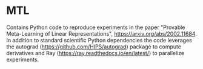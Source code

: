 # MTL

Contains Python code to reproduce experiments in the paper "Provable Meta-Learning of Linear Representations", https://arxiv.org/abs/2002.11684. In addition to standard scientific Python dependencies the code leverages the autograd  (https://github.com/HIPS/autograd) package to compute derivatives and Ray (https://ray.readthedocs.io/en/latest/) to parallelize experiments.
